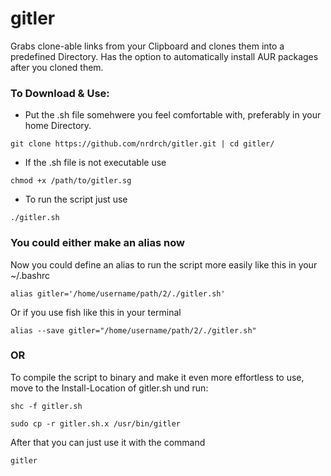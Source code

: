 # gitler
Grabs clone-able links from your Clipboard and clones them into a predefined Directory. Has the option to automatically install AUR packages after you cloned them. 
### To Download & Use:
- Put the .sh file somehwere you feel comfortable with, preferably in your home Directory.
```
git clone https://github.com/nrdrch/gitler.git | cd gitler/
```
- If the .sh file is not executable use
```
chmod +x /path/to/gitler.sg
```
- To run the script just use 
```
./gitler.sh 
```
### You could either make an alias now
Now you could define an alias to run the script more easily like this in your ~/.bashrc
```
alias gitler='/home/username/path/2/./gitler.sh'
```
Or if you use fish like this in your terminal
```
alias --save gitler="/home/username/path/2/./gitler.sh"
```
### OR
To compile the script to binary and make it even more effortless to use, move to the Install-Location of gitler.sh und run:
```
shc -f gitler.sh
```
```
sudo cp -r gitler.sh.x /usr/bin/gitler
```
After that you can just use it with the command
```
gitler
```
